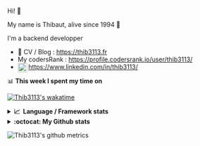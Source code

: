 Hi! 👋

My name is Thibaut, alive since 1994 🍷

I'm a backend developper

-   📝 CV / Blog : https://thib3113.fr
-   My codersRank : https://profile.codersrank.io/user/thib3113/
-   <a href="https://www.linkedin.com/in/thib3113/"><img align="left" alt="Thib3113's Linkedin" width="21px" src="https://raw.githubusercontent.com/peterthehan/peterthehan/master/assets/linkedin.svg" /></a> https://www.linkedin.com/in/thib3113/

📊 **This week I spent my time on**

[![Thib3113's wakatime](https://github-readme-stats.vercel.app/api/wakatime?username=thib3113&layout=default&theme=dracula&langs_count=6&hide_title=true&hide_border=true)](https://wakatime.com/@thib3113)

<details>
  <summary><b>📈&nbsp;&nbsp;Language&nbsp;/&nbsp;Framework stats</b></summary>
  <br/>  
  <a href='https://profile.codersrank.io/user/thib3113/'>
  <img src='http://cr-skills-chart-widget.azurewebsites.net/api/api?username=thib3113&padding=30&skills=php,batchfile,javascript,less,mysql,reactjs,scss,shell,typescript,vue'>
  </a>
</details>

<details>
  <summary><b>:octocat: My Github stats</b></summary>
  <br/>  
  
  <img src="https://github-readme-stats.vercel.app/api?username=thib3113&theme=dracula&show_icons=true&" alt="Thib3113's GitHub stats" />

<!--START_SECTION:activity-->

1. ❗️ Opened issue [#1](https://github.com/Game4Move78/zsh-bitwarden/issues/1) in [Game4Move78/zsh-bitwarden](https://github.com/Game4Move78/zsh-bitwarden)
2. 🎉 Merged PR [#16](https://github.com/thib3113/vban/pull/16) in [thib3113/vban](https://github.com/thib3113/vban)
3. 🎉 Merged PR [#15](https://github.com/thib3113/vban/pull/15) in [thib3113/vban](https://github.com/thib3113/vban)
4. 🎉 Merged PR [#112](https://github.com/thib3113/unifi-blockips-srv/pull/112) in [thib3113/unifi-blockips-srv](https://github.com/thib3113/unifi-blockips-srv)
5. 🎉 Merged PR [#302](https://github.com/thib3113/unifi-client/pull/302) in [thib3113/unifi-client](https://github.com/thib3113/unifi-client)
 <!--END_SECTION:activity-->

</details>

![Thib3113's github metrics](https://gist.githubusercontent.com/thib3113/83a96e16f8bca103f1b0e376186c66ec/raw/github-metrics.svg)
